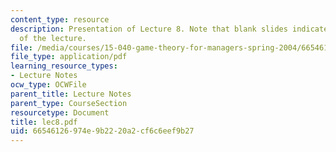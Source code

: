 ```yaml
---
content_type: resource
description: Presentation of Lecture 8. Note that blank slides indicate separate sections
  of the lecture.
file: /media/courses/15-040-game-theory-for-managers-spring-2004/66546126974e9b2220a2cf6c6eef9b27_lec8.pdf
file_type: application/pdf
learning_resource_types:
- Lecture Notes
ocw_type: OCWFile
parent_title: Lecture Notes
parent_type: CourseSection
resourcetype: Document
title: lec8.pdf
uid: 66546126-974e-9b22-20a2-cf6c6eef9b27
---
```

